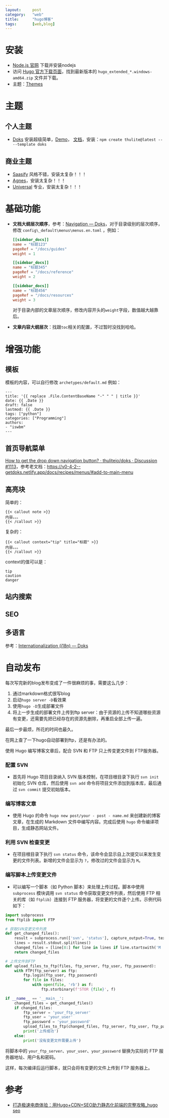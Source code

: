 ```yaml
---
layout:		post
category:	"web"
title:		"hugo博客"
tags:		[web,blog]
---
```




# 安装

-  [Node.js 官网](https://nodejs.org/) 下载并安装nodejs
- 访问 [Hugo 官方下载页面](https://github.com/gohugoio/hugo/releases)，找到最新版本的 `hugo_extended_*.windows-amd64.zip` 文件并下载。
- 主题：[Themes](https://themes.gohugo.io/)



# 主题

## 个人主题

- [Doks](https://github.com/thuliteio/doks?tab=readme-ov-file) 安装超级简单，[Demo](https://getdoks.org/)， [文档](https://getdoks.org/docs/start-here/getting-started/)，安装：`npm create thulite@latest -- --template doks`

  



## 商业主题

- [Saasify](https://themes.gohugo.io/themes/hugo-saasify-theme/) 风格不错，安装太复杂！！！
- [Agnes](https://themes.gohugo.io/themes/agnes-hugo-theme/)，安装太复杂！！！
- [Universal](https://themes.gohugo.io/themes/hugo-universal-theme/) 专业，安装太复杂！！！



# 基础功能

- **文档大纲层次顺序**，参考：[Navigation — Doks](https://getdoks.org/docs/basics/navigation/#menu-navigation)，对于目录级别的层次顺序，修改 `config\_default\menus\menus.en.toml` ，例如：

  ```toml
  [[sidebar_docs]]
  name = "标题123"
  pageRef = "/docs/guides"
  weight = 1
  
  [[sidebar_docs]]
  name = "标题345"
  pageRef = "/docs/reference"
  weight = 2
  
  [[sidebar_docs]]
  name = "标题456"
  pageRef = "/docs/resources"
  weight = 3
  ```

  对于目录内部的文章层次顺序，修改内容开头的`weight`字段，数值越大越靠后。

- **文章内容大纲层次**：找跟`toc`相关的配置，不过暂时没找到哈哈。

# 增强功能

## 模板

模板的内容，可以自行修改 `archetypes/default.md` 例如：

```
---
title: '{{ replace .File.ContentBaseName "-" " " | title }}'
date: {{ .Date }}
draft: false
lastmod: {{ .Date }}
tags: ["python"]
categories: ["Programming"]
authors:
- "iswbm"
---
```

## 首页导航菜单

[How to get the drop down navigation button? · thuliteio/doks · Discussion #1113](https://github.com/thuliteio/doks/discussions/1113)，参考老文档：https://v0-4-2--getdoks.netlify.app/docs/recipes/menus/#add-to-main-menu

## 高亮块

简单的：

```
{{< callout note >}} 
内容。。。
{{< /callout >}}
```

复杂的：

```
{{< callout context="tip" title="标题" >}}
内容。。。
{{< /callout >}}
```

context的值可以是：

```
tip
caution
danger
```



## 站内搜索



## SEO



## 多语言

参考：[Internationalization (i18n) — Doks](https://getdoks.org/docs/guides/i18n/)

# 自动发布

每次写完新的blog发布变成了一件很麻烦的事，需要这么几步：

1. 通过markdown格式很写blog
2. 启动`hugo server -D`看效果
3. 使用`hugo -D`生成部署文件
4. 将上一步生成的部署文件上传到ftp server：由于资源的上传不知道哪些资源有变更，还需要先把已经存在的资源先删除，再重启全部上传一遍。

最后一步最烦，所花的时间也最久。

在网上查了一下hugo自动部署到ftp，还是有办法的。





使用 Hugo 编写博客文章后，配合 SVN 和 FTP 只上传变更文件到 FTP服务器。

### 配置 SVN

- 首先将 Hugo 项目目录纳入 SVN 版本控制，在项目根目录下执行 `svn init` 初始化 SVN 仓库，然后使用 `svn add` 命令将项目文件添加到版本库，最后通过 `svn commit` 提交初始版本。

### 编写博客文章

- 使用 Hugo 的命令 `hugo new post/your - post - name.md` 来创建新的博客文章，在生成的 Markdown 文件中编写内容。完成后使用 `hugo` 命令编译项目，生成静态网站文件。

### 利用 SVN 检查变更

- 在项目根目录下执行 `svn status` 命令，该命令会显示自上次提交以来发生变更的文件列表。新增的文件会显示为 `?`，修改过的文件会显示为 `M`。

### 编写脚本上传变更文件

- 可以编写一个脚本（如 Python 脚本）来处理上传过程。脚本中使用 `subprocess` 模块调用 `svn status` 命令获取变更文件列表，然后使用 FTP 相关的库（如 `ftplib`）连接到 FTP 服务器，将变更的文件逐个上传。示例代码如下：

```python
import subprocess
from ftplib import FTP

# 获取SVN变更文件列表
def get_changed_files():
    result = subprocess.run(['svn', 'status'], capture_output=True, text=True)
    lines = result.stdout.splitlines()
    changed_files = [line[8:] for line in lines if line.startswith('M ') or line.startswith('? ')]
    return changed_files

# 上传文件到FTP
def upload_files_to_ftp(files, ftp_server, ftp_user, ftp_password):
    with FTP(ftp_server) as ftp:
        ftp.login(ftp_user, ftp_password)
        for file in files:
            with open(file, 'rb') as f:
                ftp.storbinary(f'STOR {file}', f)

if __name__ == '__main__':
    changed_files = get_changed_files()
    if changed_files:
        ftp_server = 'your_ftp_server'
        ftp_user = 'your_user'
        ftp_password = 'your_password'
        upload_files_to_ftp(changed_files, ftp_server, ftp_user, ftp_password)
        print('上传成功')
    else:
        print('没有变更文件需要上传')
```

将脚本中的 `your_ftp_server`、`your_user`、`your_password` 替换为实际的 FTP 服务器地址、用户名和密码。

这样，每次编译后运行脚本，就只会将有变更的文件上传到 FTP 服务器上。



# 参考

- [打造极速电商体验：用Hugo+CDN+SEO助力静态化前端的完整攻略_hugo seo](https://blog.csdn.net/weixin_40726747/article/details/141033998?spm=1001.2014.3001.5506)
